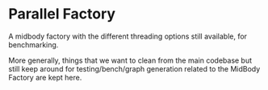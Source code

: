 # Parallel Factory

A midbody factory with the different threading options still available, for benchmarking.

More generally, things that we want to clean from the main codebase but still keep
around for testing/bench/graph generation related to the MidBody Factory
are kept here.
